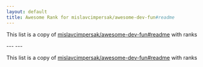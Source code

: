 ```yaml
---
layout: default
title: Awesome Rank for mislavcimpersak/awesome-dev-fun#readme
---
```


<p align="center">
	This list is a copy of <a href="https://github.com/mislavcimpersak/awesome-dev-fun#readme">mislavcimpersak/awesome-dev-fun#readme</a> with ranks
</p>
---
---
<p align="center">
	This list is a copy of <a href="https://github.com/mislavcimpersak/awesome-dev-fun#readme">mislavcimpersak/awesome-dev-fun#readme</a> with ranks
</p>
